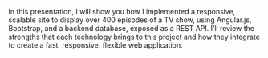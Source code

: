 In this presentation, I will show you how I implemented a responsive, scalable site to display over 400 episodes of a TV show, using Angular.js, Bootstrap, and a backend database, exposed as a REST API. I’ll review the strengths that each technology brings to this project and how they integrate to create a fast, responsive, flexible web application.
